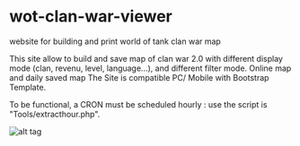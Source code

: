# wot-clan-war-viewer
website for building and print world of tank clan war map

This site allow to build and save map of clan war 2.0 with different display mode (clan, revenu, level, language...), and different filter mode.
Online map and daily saved map 
The Site is compatible PC/ Mobile with Bootstrap Template.

To be functional, a CRON must be scheduled hourly : use the script is "Tools/extracthour.php".



![alt tag](http://tof.canardpc.com/preview2/97f1cc8a-cea1-47ae-a21c-8b7007c69af1.jpg)
